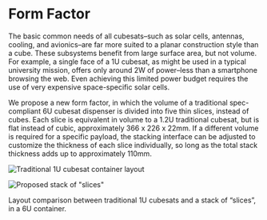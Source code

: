# Form Factor

The basic common needs of all cubesats–such as solar cells, antennas, cooling, and avionics–are far more suited to a planar construction style than a cube. These subsystems benefit from large surface area, but not volume. For example, a single face of a 1U cubesat, as might be used in a typical university mission, offers only around 2W of power–less than a smartphone browsing the web. Even achieving this limited power budget requires the use of very expensive space-specific solar cells.

We propose a new form factor, in which the volume of a traditional spec-compliant 6U cubesat dispenser is divided into five thin slices, instead of cubes. Each slice is equivalent in volume to a 1.2U traditional cubesat, but is flat instead of cubic, approximately 366 x 226 x 22mm. If a different volume is required for a specific payload, the stacking interface can be adjusted to customize the thickness of each slice individually, so long as the total stack thickness adds up to approximately 110mm.

![Traditional 1U cubesat container layout](/img/form-factor-cubes.png)

![Proposed stack of "slices"](/img/form-factor-stack.png)

Layout comparison between traditional 1U cubesats and a stack of “slices”, in a 6U container.
